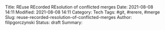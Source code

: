 Title: REuse REcorded REsolution of conflicted merges
Date: 2021-08-08 14:11
Modified: 2021-08-08 14:11
Category: Tech
Tags: #git, #rerere, #merge
Slug: reuse-recorded-resolution-of-conflicted-merges
Author: filipgorczynski
Status: draft
Summary: 